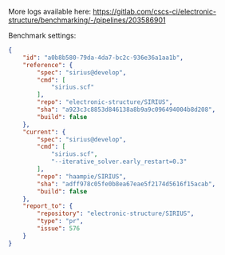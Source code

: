 More logs available here: https://gitlab.com/cscs-ci/electronic-structure/benchmarking/-/pipelines/203586901

Benchmark settings:

```json
{
    "id": "a0b8b580-79da-4da7-bc2c-936e36a1aa1b",
    "reference": {
        "spec": "sirius@develop",
        "cmd": [
            "sirius.scf"
        ],
        "repo": "electronic-structure/SIRIUS",
        "sha": "a923c3c8853d846138a8b9a9c096494004b8d208",
        "build": false
    },
    "current": {
        "spec": "sirius@develop",
        "cmd": [
            "sirius.scf",
            "--iterative_solver.early_restart=0.3"
        ],
        "repo": "haampie/SIRIUS",
        "sha": "adff978c05fe0b8ea67eae5f2174d5616f15acab",
        "build": false
    },
    "report_to": {
        "repository": "electronic-structure/SIRIUS",
        "type": "pr",
        "issue": 576
    }
}
```
